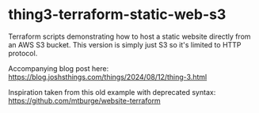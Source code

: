 # thing3-terraform-static-web-s3

Terraform scripts demonstrating how to host a static website directly from an AWS S3 bucket.  This version is simply just S3 so it's limited to HTTP protocol. 


Accompanying blog post here: https://blog.joshsthings.com/things/2024/08/12/thing-3.html


Inspiration taken from this old example with deprecated syntax:
https://github.com/mtburge/website-terraform
